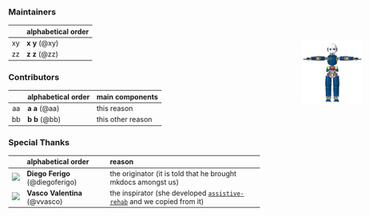 
<div style="position:fixed;top:140px;left:85%;">
    <img src="./gif/icub-rotate.gif" width="85%" height="85%">
</div>


### Maintainers
| | alphabetical order |
|:---:|:---|
| xy | **x y** (@xy) |
| zz | **z z** (@zz) |

### Contributors
| | alphabetical order | main components |
|:---:|:---|:---|
| aa | **a a** (@aa) | this reason |
| bb | **b b** (@bb) | this other reason |


### Special Thanks
| | alphabetical order | reason |
|:---:|:---|:---|
| [<img src="https://github.com/diegoferigo.png" width="40">](https://github.com/diegoferigo) | **Diego Ferigo** (@diegoferigo) | the originator (it is told that he brought mkdocs amongst us) |
| [<img src="https://github.com/vvasco.png" width="40">](https://github.com/vvasco) | **Vasco Valentina** (@vvasco) | the inspirator (she developed [`assistive-rehab`](https://robotology.github.io/assistive-rehab/doc/mkdocs/site/index.html) and we copied from it) |